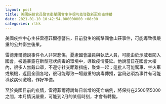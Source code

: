 ```yaml
---
layout: post
title: 美國疾控官員警告衝擊國會事件很可能導致新冠病毒傳播
date: 2021-01-10 10:42:54.000000000 +08:00
categories: rthk
---
```


美國疾控中心主任雷德菲爾德警告，日前發生的衝擊國會山莊事件，可能導致很嚴重的公共衛生後果。

雷德菲爾德說事件令人非常悲傷，憂慮國會議員與執法人員，可能由於示威者闖入國會，被逼暴露在新型冠狀病毒的環境中，導致疫情蔓延。他說當日在國會大樓內，很多人無戴口罩，不遵守社交距離措施，聚集一起；這批人可能駕車、坐火車或飛機，返回全國各地，很可能導致一場嚴重的病毒傳播，當局必須為事件有可能導致病例激增，作好準備。

至於美國目前的疫情，雷德菲爾德說每日新增的死亡病例，將保持在2500至5000之間，本月情況嚴重，可能到2月的某個時刻，才會有轉變。
